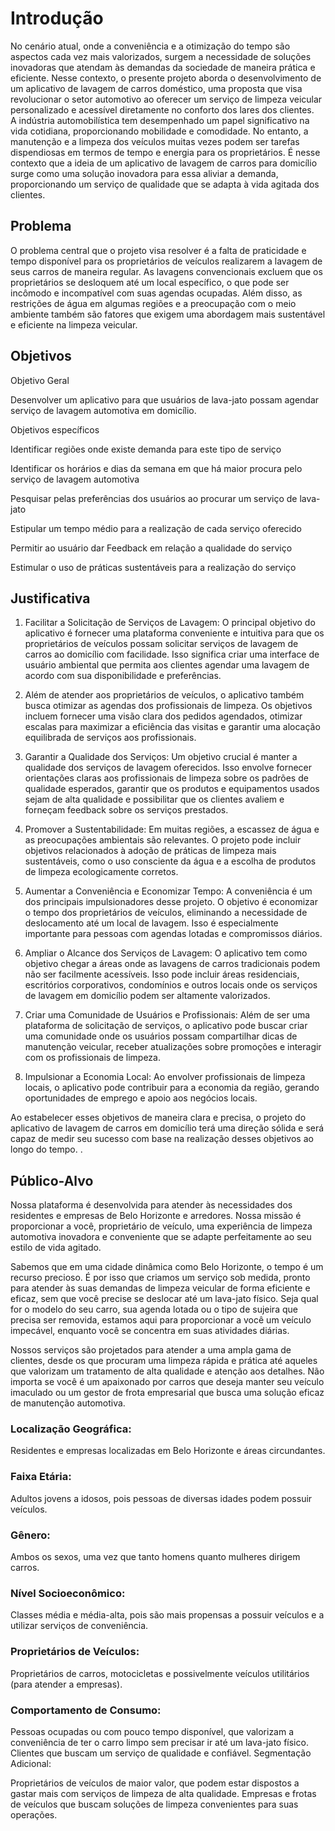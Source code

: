 # Introdução

No cenário atual, onde a conveniência e a otimização do tempo são aspectos cada vez mais valorizados, surgem a necessidade de soluções inovadoras que atendam às demandas da sociedade de maneira prática e eficiente. Nesse contexto, o presente projeto aborda o desenvolvimento de um aplicativo de lavagem de carros doméstico, uma proposta que visa revolucionar o setor automotivo ao oferecer um serviço de limpeza veicular personalizado e acessível diretamente no conforto dos lares dos clientes.  
A indústria automobilística tem desempenhado um papel significativo na vida cotidiana, proporcionando mobilidade e comodidade. No entanto, a manutenção e a limpeza dos veículos muitas vezes podem ser tarefas dispendiosas em termos de tempo e energia para os proprietários. É nesse contexto que a ideia de um aplicativo de lavagem de carros para domicílio surge como uma solução inovadora para essa aliviar a demanda, proporcionando um serviço de qualidade que se adapta à vida agitada dos clientes.

## Problema
O problema central que o projeto visa resolver é a falta de praticidade e tempo disponível para os proprietários de veículos realizarem a lavagem de seus carros de maneira regular. As lavagens convencionais excluem que os proprietários se desloquem até um local específico, o que pode ser incômodo e incompatível com suas agendas ocupadas. Além disso, as restrições de água em algumas regiões e a preocupação com o meio ambiente também são fatores que exigem uma abordagem mais sustentável e eficiente na limpeza veicular.

## Objetivos

Objetivo Geral

  Desenvolver um aplicativo para que usuários de lava-jato possam agendar serviço de lavagem automotiva em domicílio.

Objetivos específicos

  Identificar regiões onde existe demanda para este tipo de serviço
  
  Identificar os horários e dias da semana em que há maior procura pelo serviço de lavagem automotiva

  Pesquisar pelas preferências dos usuários ao procurar um serviço de lava-jato

  Estipular um tempo médio para a realização de cada serviço oferecido

  Permitir ao usuário dar Feedback em relação a qualidade do serviço

  Estimular o uso de práticas sustentáveis para a realização do serviço

## Justificativa

1. Facilitar a Solicitação de Serviços de Lavagem: O principal objetivo do aplicativo é fornecer uma plataforma conveniente e intuitiva para que os proprietários de veículos possam solicitar serviços de lavagem de carros ao domicílio com facilidade. Isso significa criar uma interface de usuário ambiental que permita aos clientes agendar uma lavagem de acordo com sua disponibilidade e preferências. 

2. Além de atender aos proprietários de veículos, o aplicativo também busca otimizar as agendas dos profissionais de limpeza. Os objetivos incluem fornecer uma visão clara dos pedidos agendados, otimizar escalas para maximizar a eficiência das visitas e garantir uma alocação equilibrada de serviços aos profissionais. 

3. Garantir a Qualidade dos Serviços: Um objetivo crucial é manter a qualidade dos serviços de lavagem oferecidos. Isso envolve fornecer orientações claras aos profissionais de limpeza sobre os padrões de qualidade esperados, garantir que os produtos e equipamentos usados sejam de alta qualidade e possibilitar que os clientes avaliem e forneçam feedback sobre os serviços prestados. 

4. Promover a Sustentabilidade: Em muitas regiões, a escassez de água e as preocupações ambientais são relevantes. O projeto pode incluir objetivos relacionados à adoção de práticas de limpeza mais sustentáveis, como o uso consciente da água e a escolha de produtos de limpeza ecologicamente corretos. 

5. Aumentar a Conveniência e Economizar Tempo: A conveniência é um dos principais impulsionadores desse projeto. O objetivo é economizar o tempo dos proprietários de veículos, eliminando a necessidade de deslocamento até um local de lavagem. Isso é especialmente importante para pessoas com agendas lotadas e compromissos diários. 

6. Ampliar o Alcance dos Serviços de Lavagem: O aplicativo tem como objetivo chegar a áreas onde as lavagens de carros tradicionais podem não ser facilmente acessíveis. Isso pode incluir áreas residenciais, escritórios corporativos, condomínios e outros locais onde os serviços de lavagem em domicílio podem ser altamente valorizados. 

7. Criar uma Comunidade de Usuários e Profissionais: Além de ser uma plataforma de solicitação de serviços, o aplicativo pode buscar criar uma comunidade onde os usuários possam compartilhar dicas de manutenção veicular, receber atualizações sobre promoções e interagir com os profissionais de limpeza. 

8. Impulsionar a Economia Local: Ao envolver profissionais de limpeza locais, o aplicativo pode contribuir para a economia da região, gerando oportunidades de emprego e apoio aos negócios locais. 

Ao estabelecer esses objetivos de maneira clara e precisa, o projeto do aplicativo de lavagem de carros em domicílio terá uma direção sólida e será capaz de medir seu sucesso com base na realização desses objetivos ao longo do tempo. .

## Público-Alvo

Nossa plataforma é desenvolvida para atender às necessidades dos residentes e empresas de Belo Horizonte e arredores. Nossa missão é proporcionar a você, proprietário de veículo, uma experiência de limpeza automotiva inovadora e conveniente que se adapte perfeitamente ao seu estilo de vida agitado.

Sabemos que em uma cidade dinâmica como Belo Horizonte, o tempo é um recurso precioso. É por isso que criamos um serviço sob medida, pronto para atender às suas demandas de limpeza veicular de forma eficiente e eficaz, sem que você precise se deslocar até um lava-jato físico. Seja qual for o modelo do seu carro, sua agenda lotada ou o tipo de sujeira que precisa ser removida, estamos aqui para proporcionar a você um veículo impecável, enquanto você se concentra em suas atividades diárias.

Nossos serviços são projetados para atender a uma ampla gama de clientes, desde os que procuram uma limpeza rápida e prática até aqueles que valorizam um tratamento de alta qualidade e atenção aos detalhes. Não importa se você é um apaixonado por carros que deseja manter seu veículo imaculado ou um gestor de frota empresarial que busca uma solução eficaz de manutenção automotiva.

### Localização Geográfica:

Residentes e empresas localizadas em Belo Horizonte e áreas circundantes.

### Faixa Etária:

Adultos jovens a idosos, pois pessoas de diversas idades podem possuir veículos.

### Gênero:

Ambos os sexos, uma vez que tanto homens quanto mulheres dirigem carros.

### Nível Socioeconômico:

Classes média e média-alta, pois são mais propensas a possuir veículos e a utilizar serviços de conveniência.

### Proprietários de Veículos:

Proprietários de carros, motocicletas e possivelmente veículos utilitários (para atender a empresas).
### Comportamento de Consumo:

Pessoas ocupadas ou com pouco tempo disponível, que valorizam a conveniência de ter o carro limpo sem precisar ir até um lava-jato físico.
Clientes que buscam um serviço de qualidade e confiável.
Segmentação Adicional:

Proprietários de veículos de maior valor, que podem estar dispostos a gastar mais com serviços de limpeza de alta qualidade.
Empresas e frotas de veículos que buscam soluções de limpeza convenientes para suas operações.
